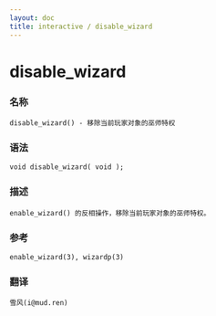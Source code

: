 ```yaml
---
layout: doc
title: interactive / disable_wizard
---
```

# disable_wizard

### 名称

    disable_wizard() - 移除当前玩家对象的巫师特权

### 语法

    void disable_wizard( void );

### 描述


    enable_wizard() 的反相操作，移除当前玩家对象的巫师特权。

### 参考

    enable_wizard(3), wizardp(3)

### 翻译

    雪风(i@mud.ren)

